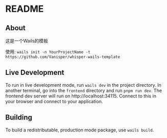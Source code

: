 # README

## About

这是一个Wails的模板

使用: `wails init -n YourProjectName -t https://github.com/Vanisper/whisper-wails-template`

## Live Development

To run in live development mode, run `wails dev` in the project directory. In another terminal, go into the `frontend`
directory and run `pnpm run dev`. The frontend dev server will run on http://localhost:34115. Connect to this in your
browser and connect to your application.

## Building

To build a redistributable, production mode package, use `wails build`.
